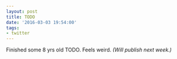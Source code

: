 ```yaml
---
layout: post
title: TODO
date: '2016-03-03 19:54:00'
tags:
- twitter
---
```


Finished some 8 yrs old TODO. Feels weird.
_(Will publish next week.)_